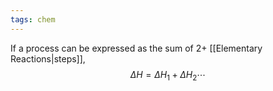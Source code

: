 ```yaml
---
tags: chem
---
```

If a process can be expressed as the sum of 2+ [[Elementary Reactions|steps]], 
$$ \Delta H = \Delta H_1 + \Delta H_2 \cdots $$
